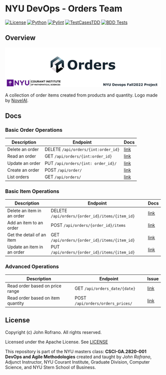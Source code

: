 # NYU DevOps  - Orders Team

[![License](https://img.shields.io/badge/License-Apache_2.0-blue.svg)](https://opensource.org/licenses/Apache-2.0)
[![Python](https://img.shields.io/badge/Language-Python-blue.svg)](https://python.org/)
[![Pylint](https://github.com/CSCI-GA-2820-FA22-003/orders/actions/workflows/pylint.yml/badge.svg)](https://github.com/CSCI-GA-2820-FA22-003/orders/actions/workflows/pylint.yml)
[![TestCasesTDD](https://github.com/CSCI-GA-2820-FA22-003/orders/actions/workflows/tdd.yml/badge.svg)](https://github.com/CSCI-GA-2820-FA22-003/orders/actions/workflows/tdd.yml)
[![BDD Tests](https://github.com/CSCI-GA-2820-FA22-003/orders/actions/workflows/bdd.yml/badge.svg)](https://github.com/CSCI-GA-2820-FA22-003/orders/actions/workflows/bdd.yml)

## Overview

![](docs/logo-order.png)

A collection of order items created from products and quantity. Logo made by [NovelAI](https://novelai.net/).

## Docs

### Basic Order Operations

| Description     | Endpoint                        | Docs |
| --------------- | ------------------------------- | ---- |
| Delete an order | DELETE `/api/orders/{int:order_id}` | [link](docs/order/delete.md)     |
| Read an order   | GET `/api/orders/{int:order_id}`    | [link](docs/order/read.md)     |
| Update an order | PUT `/api/orders/{int: order_id}/`  | [link](docs/order/update.md)     |
| Create an order | POST `/api/order/`                  | [link](docs/order/create.md)     |
| List orders     | GET `/api/orders/`                  | [link](docs/order/list.md)    |

### Basic Item Operations

| Description                | Endpoint                                    | Docs |
| -------------------------- | ------------------------------------------- | ---- |
| Delete an item in an order | DELETE `/api/orders/{order_id}/items/{item_id}` | [link](docs/item/delete.md)  |
| Add an item to an order    | POST `/api/orders/{order_id}/items`             | [link](docs/item/create.md)  |
| Get the detail of an item  | GET `/api/orders/{order_id}/items/{item_id}`    | [link](docs/item/get.md)  |
| Update an item in an order | PUT `/api/orders/{order_id}/items/{item_id}`    | [link](docs/item/update.md)  |

### Advanced Operations

| Description                       | Endpoint                      | Issue |
| --------------------------------- | ----------------------------- | ----- |
| Read order based on price range   | GET `/api/orders_date/{date}` | [link](docs/order/price.md)      |
| Read order based on item quantity | POST `/api/orders/orders_prices/`    | [link](docs/order/date.md)      |

## License

Copyright (c) John Rofrano. All rights reserved.

Licensed under the Apache License. See [LICENSE](LICENSE)

This repository is part of the NYU masters class: **CSCI-GA.2820-001 DevOps and Agile Methodologies** created and taught by *John Rofrano*, Adjunct Instructor, NYU Courant Institute, Graduate Division, Computer Science, and NYU Stern School of Business.
